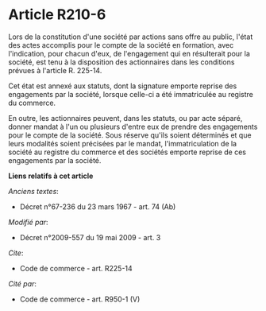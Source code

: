 # Article R210-6

Lors de la constitution d'une société par actions sans offre au public, l'état des actes accomplis pour le compte de la
société en formation, avec l'indication, pour chacun d'eux, de l'engagement qui en résulterait pour la société, est tenu à la
disposition des actionnaires dans les conditions prévues à l'article R. 225-14. 

Cet état est annexé aux statuts, dont la signature emporte reprise des engagements par la société, lorsque celle-ci a été
immatriculée au registre du commerce. 

En outre, les actionnaires peuvent, dans les statuts, ou par acte séparé, donner mandat à l'un ou plusieurs d'entre eux de
prendre des engagements pour le compte de la société. Sous réserve qu'ils soient déterminés et que leurs modalités soient
précisées par le mandat, l'immatriculation de la société au registre du commerce et des sociétés emporte reprise de ces
engagements par la société.

**Liens relatifs à cet article**

_Anciens textes_:

  - Décret n°67-236 du 23 mars 1967 - art. 74 (Ab)

_Modifié par_:

  - Décret n°2009-557 du 19 mai 2009 - art. 3

_Cite_:

  - Code de commerce - art. R225-14

_Cité par_:

  - Code de commerce - art. R950-1 (V)
